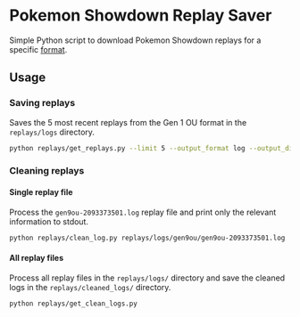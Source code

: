 # Pokemon Showdown Replay Saver

Simple Python script to download Pokemon Showdown replays for a specific [format](https://github.com/smogon/pokemon-showdown-client/blob/2e86d7e921a93875d83b21e726b3c8d62944d671/pokemonshowdown.com/users.php#L78).

## Usage

### Saving replays

Saves the 5 most recent replays from the Gen 1 OU format in the `replays/logs` directory.

```bash
python replays/get_replays.py --limit 5 --output_format log --output_dir replays/logs gen1ou
```

### Cleaning replays

#### Single replay file

Process the `gen9ou-2093373501.log` replay file and print only the relevant information to stdout.

```bash
python replays/clean_log.py replays/logs/gen9ou/gen9ou-2093373501.log
```

#### All replay files

Process all replay files in the `replays/logs/` directory and save the cleaned logs in the `replays/cleaned_logs/` directory.

```bash
python replays/get_clean_logs.py
```
